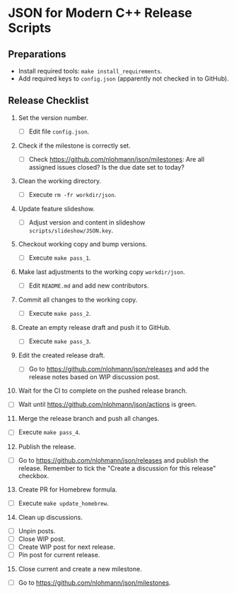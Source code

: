 # JSON for Modern C++ Release Scripts

## Preparations

- Install required tools: `make install_requirements`.
- Add required keys to `config.json` (apparently not checked in to GitHub).

## Release Checklist

1. Set the version number.

   - [ ] Edit file `config.json`.

2. Check if the milestone is correctly set.

   - [ ] Check <https://github.com/nlohmann/json/milestones>: Are all assigned issues closed? Is the due date set to today?

3. Clean the working directory.

   - [ ] Execute `rm -fr workdir/json`.

4. Update feature slideshow.

   - [ ] Adjust version and content in slideshow `scripts/slideshow/JSON.key`.

5. Checkout working copy and bump versions.

   - [ ] Execute `make pass_1`.

6. Make last adjustments to the working copy `workdir/json`.

   - [ ] Edit `README.md` and add new contributors.

7. Commit all changes to the working copy.

   - [ ] Execute `make pass_2`.

8. Create an empty release draft and push it to GitHub.

   - [ ] Execute `make pass_3`.

9. Edit the created release draft.

   - [ ] Go to <https://github.com/nlohmann/json/releases> and add the release notes based on WIP discussion post.

10. Wait for the CI to complete on the pushed release branch.

   - [ ] Wait until <https://github.com/nlohmann/json/actions> is green.

11. Merge the release branch and push all changes.

   - [ ] Execute `make pass_4`.

12. Publish the release.

   - [ ] Go to <https://github.com/nlohmann/json/releases> and publish the release. Remember to tick the "Create a discussion for this release" checkbox.

13. Create PR for Homebrew formula.

   - [ ] Execute `make update_homebrew`.

14. Clean up discussions.

   - [ ] Unpin posts.
   - [ ] Close WIP post.
   - [ ] Create WIP post for next release.
   - [ ] Pin post for current release.

15. Close current and create a new milestone.

   - [ ] Go to <https://github.com/nlohmann/json/milestones>.
